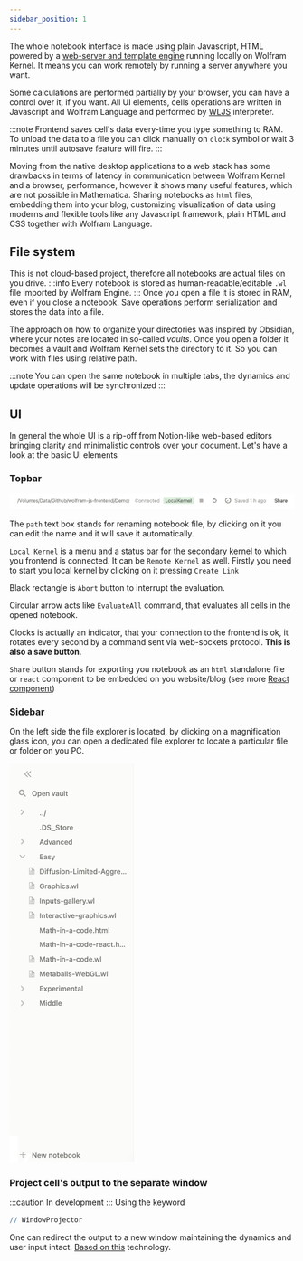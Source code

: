 ```yaml
---
sidebar_position: 1
---
```

The whole notebook interface is made using plain Javascript, HTML powered by a [web-server and template engine](https://github.com/JerryI/tinyweb-mathematica) running locally on Wolfram Kernel. It means you can work remotely by running a server anywhere you want. 

Some calculations are performed partially by your browser, you can have a control over it, if you want. All UI elements, cells operations are written in Javascript and Wolfram Language and performed by [WLJS](../../interpreter/intro.md) interpreter. 

:::note
Frontend saves cell's data every-time you type something to RAM. To unload the data to a file you can click manually on `clock` symbol or wait 3 minutes until autosave feature will fire.
:::

Moving from the native desktop applications to a web stack has some drawbacks in terms of latency in communication between Wolfram Kernel and a browser, performance, however it shows many useful features, which are not possible in Mathematica. Sharing notebooks as `html` files, embedding them into your blog, customizing visualization of data using moderns and flexible tools like any Javascript framework, plain HTML and CSS together with Wolfram Language.

## File system
This is not cloud-based project, therefore all notebooks are actual files on you drive. 
:::info
Every notebook is stored as human-readable/editable `.wl` file imported by Wolfram Engine. 
:::
Once you open a file it is stored in RAM, even if you close a notebook. Save operations perform serialization and stores the data into a file.

The approach on how to organize your directories was inspired by Obsidian, where your notes are located in so-called *vaults*. Once you open a folder it becomes a vault and Wolfram Kernel sets the directory to it. So you can work with files using relative path.

:::note
You can open the same notebook in multiple tabs, the dynamics and update operations will be synchronized
:::

## UI
In general the whole UI is a rip-off from Notion-like web-based editors bringing clarity and minimalistic controls over your document. 
Let's have a look at the basic UI elements
### Topbar
<div style={{width: '100%',  margin: 'auto', left: 0, right: 0, display: 'block', background: 'white' }}>

![](../../imgs/Screenshot%202023-06-10%20at%2014.56.41.png)

</div>

The `path` text box stands for renaming notebook file, by clicking on it you can edit the name and it will save it automatically.

`Local Kernel` is a menu and a status bar for the secondary kernel to which you frontend is connected. It can be `Remote Kernel` as well. Firstly you need to start you local kernel by clicking on it pressing `Create Link`

Black rectangle is `Abort` button to interrupt the evaluation.

Circular arrow acts like `EvaluateAll` command, that evaluates all cells in the opened notebook.

Clocks is actually an indicator, that your connection to the frontend is ok, it rotates every second by a command sent via web-sockets protocol. __This is also a save button__.

`Share` button stands for exporting you notebook as an `html` standalone file or `react` component to be embedded on you website/blog (see more [React component](../Export/React%20component.md))

### Sidebar
On the left side the file explorer is located, by clicking on a magnification glass icon, you can open a dedicated file explorer to locate a particular file or folder on you PC.  

<div style={{width: '100%',  margin: 'auto', left: 0, right: 0, display: 'block', background: 'white' }}>

![](../../imgs/Screenshot%202023-06-10%20at%2015.39.22.png)

</div>


### Project cell's output to the separate window
:::caution
In development
:::
Using the keyword

```mathematica
// WindowProjector
```

One can redirect the output to a new window maintaining the dynamics and user input intact. [Based on this](https://blog.bitsrc.io/4-ways-to-communicate-across-browser-tabs-in-realtime-e4f5f6cbedca) technology.